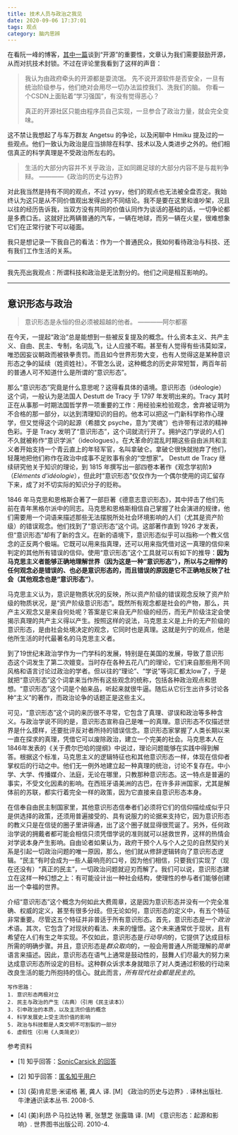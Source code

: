 ```yaml
---
title: 技术人员与政治之我见
date: 2020-09-06 17:37:01
tags: 观点
category: 脑内思辨
---
```


在看阮一峰的博客，[其中一篇](http://www.ruanyifeng.com/blog/2020/08/weekly-issue-120.html)谈到“开源”的重要性，文章认为我们需要鼓励开源，从而对抗技术封锁。不过在评论里我看到了这样的声音：

> 我认为由政府牵头的开源都是耍流氓。
> 先不说开源软件是否安全，一旦有统治阶级参与，他们绝对会用尽一切办法监控我们、洗我们的脑。
> 你看一个CSDN上面贴着“学习强国”，有没有觉得恶心？
> 
> 真正的开源社区只能由程序员自己实现，一旦参合了政治力量，就会完全变味。

这不禁让我想起了与车万群友 Angetsu 的争论，以及闲聊中 Hmiku 提及过的一些观点。他们一致认为政治是应当排除在科学、技术以及人类进步之外的。他们相信真正的科学真理是不受政治所左右的。

> 生活的大部分内容并不关乎政治，正如同踢足球的大部分内容不是与裁判争辩。
> ————《政治的历史与边界》

对此我当然是持有不同的观点，不过 yysy，他们的观点也无法被全盘否定。我始终认为这只是从不同价值观出发得出的不同结论。我不是要在这里和谁吵架，况且以往的经历告诉我，当双方没有共同的价值认同作为谈话的基础的话，一切争论都是多费口舌。这就好比两辆普通的汽车，一辆在地球，而另一辆在火星，很难想象它们在正常行驶下可以碰面。

我只是想记录一下我自己的看法：作为一个普通民众，我如何看待政治与科技、还有我们工作生活的关系。

---

我先亮出我观点：所谓科技和政治是无法割分的。他们之间是相互影响的。

---
## 意识形态与政治

> 意识形态是永恒的但必须被超越的他者。
> ————阿尔都塞

在今天，一提起“政治”总是能想到一些被反复提及的概念。什么资本主义、共产主义、自由、民主、专制，名词乱飞，让人应接不暇。甚至有人觉得有些讳莫如深，唯恐因妄议朝政而被铁拳责罚。而且如今世界形势大变，也有人觉得这是某种意识形态之争的延续（姓资姓社）。不管怎么说，这种概念的历史非常短暂，两百年前的普通人可不知道什么是所谓的“意识形态”。

那么“意识形态”究竟是什么意思呢？这得看具体的语境。意识形态（idéologie）这个词，一般认为是法国人 Destutt de Tracy 于 1797 年发明出来的。Tracy 其时正在从事那一时期法国哲学界一项重要的工作：用经验来检验观念，舍弃被证明为不合格的那一部分，以达到清理知识的目的。他本可以把这一门新科学称作心理学，但又觉得这个词的起源（希腊文 psyche，意为“灵魂”）也许带有过浓的精神色彩。于是 Tracy 发明了“意识形态”，这个词就流行开了。拥护这门学说的人们不久就被称作“意识学派”（ideologues）。在大革命的混乱时期这些自由派共和主义者开始支持一个青云直上的年轻军官，名叫拿破仑。拿破仑很快就抛弃了他们，轻蔑地把他们称作在政治中成事不足败事有余的“空想家”。 Destutt de Tracy 继续研究他关于知识的理论，到 1815 年撰写出一部四卷本著作《观念学初阶》（*Eléments d'idéologie*），但此时“意识形态”仅仅作为一个偶尔使用的词汇留存下来，成了对不切实际的知识分子的贬称。

1846 年马克思和恩格斯合著了一部巨著《德意志意识形态》，其中抨击了他们先前在青年黑格尔派中的同志。马克思和恩格斯相信自己掌握了社会演进的规律，他们需要用一个词语来描述那些无法摆脱所处社会环境影响的人们（尤其是资产阶级）的错误观念。他们找到了“意识形态”这个词。这部著作直到 1926 才发表，但“意识形态”却有了新的含义。在新的语境下，意识形态似乎可以指称一个教义信念的正反两个极端。它既可以用来指真理，还可以用来指凭借对这一真理的信仰来判定的其他所有错误的信仰。使用“意识形态”这个工具就可以有如下的推导：<strong>因为马克思主义者能够正确地理解世界（因为这是一种“意识形态”），所以与之相悖的任何观念必是错误的、也必是意识形态的，而且错误的原因是它不正确地反映了社会（其他观念也是“意识形态”）</strong>。

马克思主义认为，意识是物质状况的反映，所以资产阶级的错误观念反映了资产阶级的物质状况，是“资产阶级意识形态”。既然所有观念都是社会的产物，那么，共产主义观念又是来自何处呢？答案是它来自无产阶级的经历，而无产阶级注定会使揭示真理的共产主义得以产生。按照这样的说法，马克思主义是上升的无产阶级的意识形态，是由社会处境决定的观念，它同时也是真理。这就是列宁的观点，他是他所生活的时代最著名的马克思主义者。

到了19世纪末政治学作为一门学科的发展，特别是在美国的发展，导致了意识形态这个词发生了第二次嬗变。当时存在各种五花八门的理论，它们来自那些用不同风格和语言讨论过政治的学者。但以往的“理论”、“学说”等词汇都太low了，于是就把“意识形态”这个词拿来当作所有这些观念的统称，包括各种政治观点和思想。“意识形态”这个词是个舶来品，听起来就很牛逼。随后从它衍生出许多讨论各种“主义”的著作，而政治论争的话题正是这些主义。

可见，“意识形态”这个词的来历很不寻常，它包含了真理、谬误和政治等多种含义。与政治学说不同的是，意识形态宣称自己是唯一的真理。意识形态不仅描述世界是什么摸样，还要批评反对者所持的错误信念。意识形态家掌握了人类长期以来一直在探求的真理，凭借它可以废除政治，建立一个完美的社会。马克思本人在1846年发表的《关于费尔巴哈的提纲》中说过，理论问题能够在实践中得到解答。根据这个标准，马克思主义的逻辑特征也和其他意识形态一样，体现在信仰者掌权后的行动之中。他们无一例外地建立起一种真理的统治，讨论不复存在。中小学、大学、传播媒介、法庭，无论在哪里，只教那种意识形态。这一特点是普遍的事实，不受文化因素的影响。在西班牙语美洲的古巴，在许多非洲国家，尤其是解体前的苏联，都实行着完全一样的政策，因为它直接来自意识形态本身。

在信奉自由民主制国家里，其他意识形态信奉者们必须将它们的信仰描绘成似乎只是供选择的政策，还须用普遍接受的、具有说服力的论据来支持它，因为意识形态的教义只是在信徒的圈子里讲得通，出了这个圈子就显得很荒诞了。另外，任何政治学说的拥戴者都可能会相信只须凭借学说的准则就可以拯救世界，这样的热情会对学说本身产生影响。自由论者如果认为，政府干预个人与个人之见的自然契约关系是引起一切政治问题的唯一原因，那么，他们就从修辞逻辑转向了意识形态逻辑。“民主”有时会成为一些人最响亮的口号，因为他们相信，只要我们实现了（现在还没有）“真正的民主”，一切政治问题就迎刃而解了。我们可以说，意识形态建立在这样一种幻想之上：有可能设计出一种社会结构，使理性的参与者们能够创建出一个幸福的世界。

介绍“意识形态”这个概念为何如此大费周章，这是因为意识形态并没有一个完全准确、权威的定义，甚至有很多分歧。但无论如何，意识形态的定义中，有五个特征非常重要。尽管这五个特征并非普适于所有意识形态。首先，意识形态是一个*政治*术语。其次，它包含了对现状的看法、未来的憧憬。这个未来通常优于现状，且有希望在人们有生之年实现。不仅如此，意识形态是*行动导向*的，它提供了达成目标所需的明确步骤。并且，意识形态是*群众取向*的，一般会用普通人所能理解的*简单*语言来描述。因此，意识形态在语气上通常是鼓动性的，鼓舞人们尽最大的努力来达成意识形态所设定的目标。这种群众诉求本身就暗示了对人类通过积极的行动来改良生活的能力所抱持的信心。就此而言，*所有现代社会都是民主的*。



```
写作思路：
1. 意识形态两极对立
2. 民主与政治的产生（古典）（引用《民主读本》）
3. 引申政治的本质，以及主流价值的概念
4. 科学发展史上受主流价值的影响
5. 政治与科技都是人类文明不可割裂的一部分
6. 虚假性（引用《人类简史》）
```

参考资料

- [1] 知乎回答：[SonicCarsick 的回答](https://www.zhihu.com/question/21227423/answer/17580707)

- [2] 知乎回答：[匿名知乎用户](https://www.zhihu.com/question/21227423/answer/17582823)

- [3] (英)肯尼思·米诺格 著, 龚人 译. [M] 《政治的历史与边界》. 译林出版社. 牛津通识读本丛书. 2008-5.

- [4] (美)利昂·P·马拉达特 著, 张慧芝 张露璐 译. [M] 《意识形态：起源和影响》. 世界图书出版公司. 2010-4.


